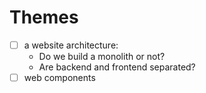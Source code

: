 # Themes

- [ ] a website architecture:
  - Do we build a monolith or not?
  - Are backend and frontend separated?
- [ ] web components
